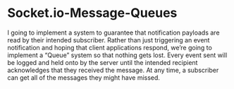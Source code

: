 # Socket.io-Message-Queues
I going to implement a system to guarantee that notification payloads are read by their intended subscriber. Rather than just triggering an event notification and hoping that client applications respond, we’re going to implement a “Queue” system so that nothing gets lost. Every event sent will be logged and held onto by the server until the intended recipient acknowledges that they received the message. At any time, a subscriber can get all of the messages they might have missed.
